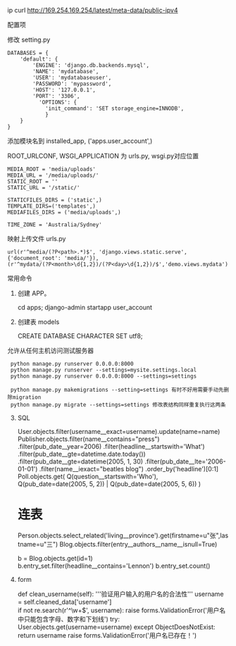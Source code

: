 ip
curl http://169.254.169.254/latest/meta-data/public-ipv4

配置项

修改 setting.py

    DATABASES = {
        'default': {
            'ENGINE': 'django.db.backends.mysql',
            'NAME': 'mydatabase',
            'USER': 'mydatabaseuser',
            'PASSWORD': 'mypassword',
            'HOST': '127.0.0.1',
            'PORT': '3306',
              'OPTIONS': {
                'init_command': 'SET storage_engine=INNODB',
                }
        }
    }

添加模块名到 installed_app, ('apps.user_account',)

ROOT_URLCONF, WSGI_APPLICATION 为 urls.py, wsgi.py对应位置

    MEDIA_ROOT = 'media/uploads'
    MEDIA_URL = '/media/uploads/'
    STATIC_ROOT = ''
    STATIC_URL = '/static/'
    
    STATICFILES_DIRS = ('static',)
    TEMPLATE_DIRS=('templates',)
    MEDIAFILES_DIRS = ('media/uploads',)

    TIME_ZONE = 'Australia/Sydney'

映射上传文件 urls.py

    url(r'^media/(?P<path>.*)$', 'django.views.static.serve', {'document_root': 'media/'}),
    (r'^mydata/(?P<month>\d{1,2})/(?P<day>\d{1,2})/$','demo.views.mydata')


常用命令

1) 创建 APP。

     cd apps;
     django-admin startapp user_account

2) 创建表 models

     CREATE DATABASE <dbname> CHARACTER SET utf8;

允许从任何主机访问测试服务器

     python manage.py runserver 0.0.0.0:8000
     python manage.py runserver --settings=mysite.settings.local
     python manage.py runserver 0.0.0.0:8000 --settings=settings

     python manage.py makemigrations --setting=settings 有时不好用需要手动先删除migration
     python manage.py migrate --settings=settings 修改表结构同样重复执行这两条


3) SQL

    User.objects.filter(username__exact=username).update(name=name)  
    Publisher.objects.filter(name__contains="press")
                .filter(pub_date__year=2006)
                .filter(headline__startswith='What')
                .filter(pub_date__gte=datetime.date.today())
                .filter(pub_date__gte=datetime(2005, 1, 30)
                .filter(pub_date__lte='2006-01-01')
                .filter(name__iexact="beatles blog")
                .order_by('headline')[0:1]
    Poll.objects.get(
        Q(question__startswith='Who'),
        Q(pub_date=date(2005, 5, 2)) | Q(pub_date=date(2005, 5, 6))
    )
    
    # 连表
    Person.objects.select_related('living__province').get(firstname=u"张",lastname=u"三")
    Blog.objects.filter(entry__authors__name__isnull=True)
    
    b = Blog.objects.get(id=1)
    b.entry_set.filter(headline__contains='Lennon')
    b.entry_set.count()

4) form

    def clean_username(self):
        '''验证用户输入的用户名的合法性'''
        username = self.cleaned_data['username']    
        if not re.search(r'^\w+$', username):
            raise forms.ValidationError('用户名中只能包含字母、数字和下划线')
        try:
            User.objects.get(username=username)
        except ObjectDoesNotExist:
            return username
        raise forms.ValidationError('用户名已存在！')
    
